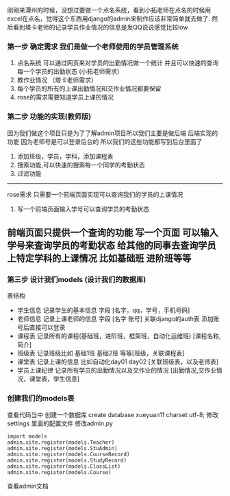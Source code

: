 刚刚来潭州的时候，没想过要做一个点名系统，看到小拓老师在点名的时候用excel在点名，觉得这个东西用django的admin来制作应该非常简单就去做了.
然后看到塔卡老师的记录学员作业情况的信息是发QQ说说感觉比较low
### 第一步 确定需求  我们是做一个老师使用的学员管理系统
1. 点名系统   可以通过网页来对学员的出勤情况做一个统计 并且可以快速的查询每一个学员的出勤状态 (小拓老师需求)
2. 教作业情况 （塔卡老师需求）
3. 每个学员的所有的上课出勤情况和交作业情况都要保留
4. rose的需求需要知道学员上课的情况  

### 第二步 功能的实现(教师版)
因为我们做这个项目只是为了了解admin项目所以我们主要是做后端
后端实现的功能  因为老师号是可以登录后台的 所以我们的这些功能都写到后台里面了
1. 添加班级，学员，学科，添加课程表
2. 搜索功能,可以快速的搜索每一个同学的考勤状态
3. 过滤功能

---
rose需求
只需要一个前端页面实现可以查询我们的学员的上课情况
1. 写一个前端页面输入学号可以查询学员的考勤状态

前端页面只提供一个查询的功能
写一个页面  可以输入学号来查询学员的考勤状态
给其他的同事去查询学员上特定学科的上课情况
比如基础班  进阶班等等
---
### 第三步 设计我们models (设计我们的数据库)
表结构
* 学生信息 记录学生的基本信息  字段 [名字，qq，学号，手机号码]
* 老师信息 记录上课老师的信息  字段 [名字 账号]  关联django的auth表 添加账号后直接可以登录
* 课程表   记录所有的课程(基础班，进阶班，框架班，自动化运维班) [课程名称,简介]
* 班级表   记录班级比如 基础1班  基础2班 等等[班级，关联课程表]
* 课堂表   记录上课的信息 比如自动化day01  day02  [关联班级表，以及老师表]
* 学员上课纪律 记录所有学员的出勤情况以及交作业的情况 [出勤情况,交作业情况，课堂表，学生信息]

### 创建我们的models表
查看代码当中
创建一个数据库  create database xueyuan11 charset utf-8;
修改settings 里面的配置文件
修改admin.py
```
import models
admin.site.register(models.Teacher)
admin.site.register(models.StuAdmin)
admin.site.register(models.CourseRecord)
admin.site.register(models.StudyRecord)
admin.site.register(models.ClassList)
admin.site.register(models.Course)
```
查看admin文档  


































